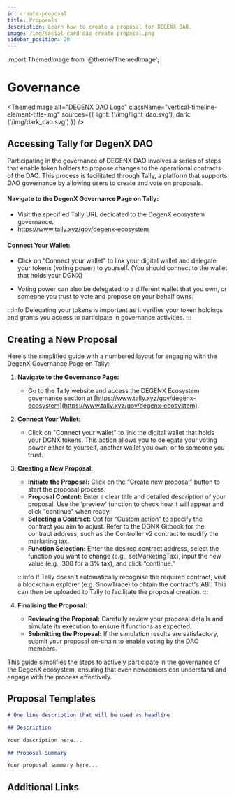 ```yaml
---
id: create-proposal
title: Proposals
description: Learn how to create a proposal for DEGENX DAO.
image: /img/social-card-dao-create-proposal.png
sidebar_position: 20
---
```

import ThemedImage from '@theme/ThemedImage';

# Governance

<ThemedImage
  alt="DEGENX DAO Logo"
  className="vertical-timeline-element-title-img"
  sources={{
    light: ('/img/light_dao.svg'),
    dark: ('/img/dark_dao.svg')
  }}
/>

## Accessing Tally for DegenX DAO

Participating in the governance of DEGENX DAO involves a series of steps that enable token holders to propose changes to the operational contracts of the DAO. This process is facilitated through Tally, a platform that supports DAO governance by allowing users to create and vote on proposals.

#### Navigate to the DegenX Governance Page on Tally:

- Visit the specified Tally URL dedicated to the DegenX ecosystem governance.
- https://www.tally.xyz/gov/degenx-ecosystem 

#### Connect Your Wallet: 

- Click on “Connect your wallet” to link your digital wallet and delegate your tokens (voting power) to yourself. (You should connect to the wallet that holds your DGNX)

- Voting power can also be delegated to a different wallet that you own, or someone you trust to vote and propose on your behalf owns.

:::info
Delegating your tokens is important as it verifies your token holdings and grants you access to participate in governance activities.
:::

## Creating a New Proposal

Here's the simplified guide with a numbered layout for engaging with the DegenX Governance Page on Tally:

1. **Navigate to the Governance Page:**
   - Go to the Tally website and access the DEGENX Ecosystem governance section at [https://www.tally.xyz/gov/degenx-ecosystem](https://www.tally.xyz/gov/degenx-ecosystem).

2. **Connect Your Wallet:**
   - Click on "Connect your wallet" to link the digital wallet that holds your DGNX tokens. This action allows you to delegate your voting power either to yourself, another wallet you own, or to someone you trust.

3. **Creating a New Proposal:**
   - **Initiate the Proposal:** Click on the “Create new proposal” button to start the proposal process.
   - **Proposal Content:** Enter a clear title and detailed description of your proposal. Use the ‘preview’ function to check how it will appear and click "continue" when ready.
   - **Selecting a Contract:** Opt for “Custom action” to specify the contract you aim to adjust. Refer to the DGNX Gitbook for the contract address, such as the Controller v2 contract to modify the marketing tax.
   - **Function Selection:** Enter the desired contract address, select the function you want to change (e.g., setMarketingTax), input the new value (e.g., 300 for a 3% tax), and click “continue.”  


   :::info
   If Tally doesn't automatically recognise the required contract, visit a blockchain explorer (e.g. SnowTrace) to obtain the contract's ABI. This can then be uploaded to Tally to facilitate the proposal creation.
   :::

4. **Finalising the Proposal:**
   - **Reviewing the Proposal:** Carefully review your proposal details and simulate its execution to ensure it functions as expected.
   - **Submitting the Proposal:** If the simulation results are satisfactory, submit your proposal on-chain to enable voting by the DAO members.

This guide simplifies the steps to actively participate in the governance of the DegenX ecosystem, ensuring that even newcomers can understand and engage with the process effectively.

## Proposal Templates

```Markdown
# One line description that will be used as headline

## Description

Your description here...

## Proposal Summary

Your proposal summary here...
```

## Additional Links


